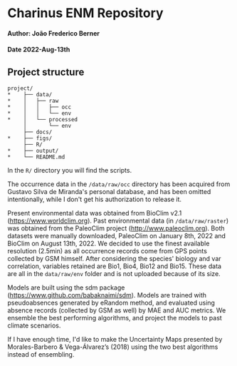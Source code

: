# Charinus ENM Repository
#### Author: João Frederico Berner
#### Date 2022-Aug-13th

## Project structure

```
project/
*    ├── data/
*    │   ├── raw
*    │   │   ├── occ
*    │   │   └── env
*    │   └── processed
     │       └── env
     ├── docs/
*    ├── figs/
     ├── R/
*    ├── output/
*    └── README.md
```
In the `R/` directory you will find the scripts.

The occurrence data in the `/data/raw/occ` directory has been acquired from Gustavo Silva de Miranda's personal database, and has been omitted intentionally, while I don't get his authorization to release it.

Present environmental data was obtained from BioClim v2.1 (https://www.worldclim.org). Past environmental data (in `/data/raw/raster`) was obtained from the PaleoClim project (http://www.paleoclim.org). Both datasets were manually downloaded, PaleoClim on January 8th, 2022 and BioClim on August 13th, 2022. We decided to use the finest available resolution (2.5min) as all occurrence records come from GPS points collected by GSM himself. After considering the species' biology and var correlation, variables retained are Bio1, Bio4, Bio12 and Bio15. These data are all in the `data/raw/env` folder and is not uploaded because of its size.

Models are built using the sdm package (https://www.github.com/babaknaimi/sdm). Models are trained with pseudoabsences generated by eRandom method, and evaluated using absence records (collected by GSM as well) by MAE and AUC metrics. We ensemble the best performing algorithms, and project the models to past climate scenarios.

If I have enough time, I'd like to make the Uncertainty Maps presented by Morales-Barbero & Vega-Álvarez’s (2018) using the two best algorithms instead of ensembling.
